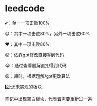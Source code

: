 # leedcode

💕：单一一项击败100%

😋：其中一项击败80%，另外一项击败60%

❤️：其中一项击败80%

😥：依靠gpt修改直接得到代码

😭：通过查看题解直接得到代码

😩：超时，根据题解/gpt更改算法

:zero::还未实现的板块

笔记中出现空白板块，代表着需要重新过一遍